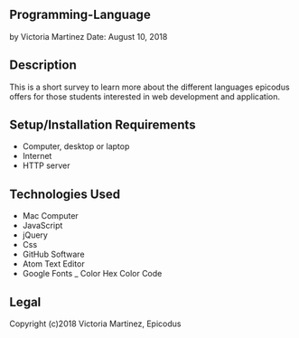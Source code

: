 ## Programming-Language
by Victoria Martinez Date: August 10, 2018

## Description

This is a short survey to learn more about the different languages epicodus offers for those students interested in web development and application.

## Setup/Installation Requirements


- Computer, desktop or laptop
- Internet
- HTTP server


## Technologies Used

- Mac Computer
- JavaScript
- jQuery
- Css
- GitHub Software
- Atom Text Editor
- Google Fonts
_ Color Hex Color Code

## Legal
Copyright (c)2018 Victoria Martinez, Epicodus
